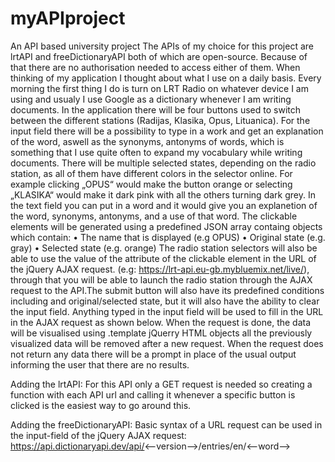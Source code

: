 # myAPIproject
An API based university project
The APIs of my choice for this project are lrtAPI and freeDictionaryAPI both of which are open-source. Because of that there are no authorisation needed to access either of them. 
When thinking of my application I thought about what I use on a daily basis. Every morning the first thing I do is turn on LRT Radio on whatever device I am using and usualy I use Google as a dictionary whenever I am writing documents. In the application there will be four buttons used to switch between the different stations (Radijas, Klasika, Opus, Lituanica). For the input field there will be a possibility to type in a work and get an explanation of the word, aswell as the synonyms, antonyms of words, which is something that I use quite often to expand my vocabulary while writing documents. 
There will be multiple selected states, depending on the radio station, as all of them have different colors in the selector online. For example clicking „OPUS“ would make the button orange or selecting „KLASIKA“ would make it dark pink with all the others turning dark grey. In the text field you can put in a word and it would give you an explanetion of the word, synonyms, antonyms, and a use of that word.
The clickable elements will be generated using a predefined JSON array containg objects which contain:
•	The name that is displayed (e.g OPUS)
•	Original state (e.g. gray)
•	Selected state (e.g. orange)
The radio station selectors will also be able to use the value of the attribute of the clickable element in the URL of the jQuery AJAX request. (e.g: https://lrt-api.eu-gb.mybluemix.net/live/<nameofelement>), through that you will be able to launch the radio station through the AJAX request to the API.The submit button will also have its predefined conditions including and original/selected state, but it will also have the ability to clear the input field. 
Anything typed in the input field will be used to fill in the URL in the AJAX request as shown below.
When the request is done, the data will be visualised using .template jQuerry HTML objects all the previously visualized data will be removed after a new request. When the request does not return any data there will be a prompt in place of the usual output informing the user that there are no results.




Adding the lrtAPI:
For this API only a GET request is needed so creating a function with each API url and calling it whenever a specific button is clicked is the easiest way to go around this.

Adding the freeDictionaryAPI:
Basic syntax of a URL request can be used in the input-field of the jQuery AJAX request: https://api.dictionaryapi.dev/api/<--version-->/entries/en/<--word-->

